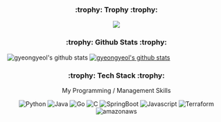 <h3 align="center">:trophy: Trophy :trophy:</h3>

<p align="center">
  <img alig src="https://github-profile-trophy.vercel.app/?username=gyeongyeol-choi&column=6&rank=SSS,SS,S,AAA,AA,A,B,C" />
</p>

<h3 align="center">:trophy: Github Stats :trophy:</h3>

![gyeongyeol's github stats](https://github-readme-stats.vercel.app/api?username=gyeongyeol-choi&show_icons=true)
[![gyeongyeol's github stats](https://github-readme-stats.vercel.app/api/top-langs/?username=gyeongyeol-choi&show_icons=true&hide_border=true&title_color=004386&icon_color=004386&layout=compact)](https://github.com/gyeongyeol-choi)

<h3 align="center">:trophy: Tech Stack :trophy:</h3>

<p align="center"> My Programming / Management Skills </p>

<p align="center">
  <img alt="Python" src ="https://img.shields.io/badge/Python-3776AB.svg?&style=for-the-badge&logo=Python&logoColor=white"/>
  <img alt="Java" src ="https://img.shields.io/badge/Java-007396.svg?&style=for-the-badge&logo=Java&logoColor=white"/>
  <img alt="Go" src ="https://img.shields.io/badge/Go-00ADD8.svg?&style=for-the-badge&logo=Go&logoColor=white"/>
  <img alt="C" src ="https://img.shields.io/badge/C-A8B9CC.svg?&style=for-the-badge&logo=C&logoColor=white"/>
  <img alt="SpringBoot" src ="https://img.shields.io/badge/SpringBoot-6DB33F.svg?&style=for-the-badge&logo=SpringBoot&logoColor=white"/>
  <img alt="Javascript" src ="https://img.shields.io/badge/Javascript-F7DF1E.svg?&style=for-the-badge&logo=Javascript&logoColor=white"/>
  <img alt="Terraform" src ="https://img.shields.io/badge/Terraform-7B42BC.svg?&style=for-the-badge&logo=Terraform&logoColor=white"/>
  <img alt="amazonaws" src ="https://img.shields.io/badge/aws-232F3E.svg?&style=for-the-badge&logo=amazonaws&logoColor=white"/>
 </p>
